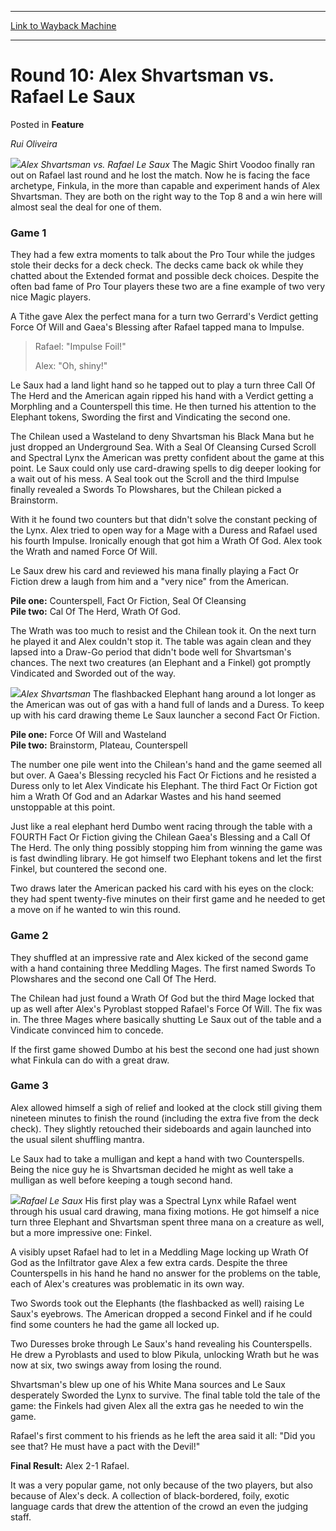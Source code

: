 
---
[Link to Wayback Machine](https://web.archive.org/web/20171030073803/https://magic.wizards.com/en/articles/archive/feature/round-10-alex-shvartsman-vs-rafael-le-saux-2000-01-01)

[_metadata_:wayback_url]:- "https://magic.wizards.com/en/articles/archive/feature/round-10-alex-shvartsman-vs-rafael-le-saux-2000-01-01"
[_metadata_:wayback_raw_url]:- "https://web.archive.org/web/20171030073803id_/https://magic.wizards.com/en/articles/archive/feature/round-10-alex-shvartsman-vs-rafael-le-saux-2000-01-01"
[_metadata_:wayback_capture_timestamp]:- "2017-10-30 07:38:03+00:00"
[_metadata_:publish_date]:- "2000-01-01"
[_metadata_:description]:- "Rui Oliveira Alex Shvartsman vs. Rafael Le Saux The Magic Shirt Voodoo finally ran out on Rafael last round and he lost the match. Now he is facing the face archetype, Finkula, in the more than capable and experiment hands of Alex Shvartsman. They are both on the right way to the Top 8 and a win here will almost seal the deal for one of them."
[_metadata_:generator]:- "Drupal 7 (http://drupal.org)"
---


Round 10: Alex Shvartsman vs. Rafael Le Saux
============================================



 Posted in **Feature**












*Rui Oliveira*


![](https://media.magic.wizards.com/image_legacy_migration/sideboard/images/gpcur01/a938.jpg)*Alex Shvartsman vs. Rafael Le Saux*
The Magic Shirt Voodoo finally ran out on Rafael last round and he lost the match. Now he is facing the face archetype, Finkula, in the more than capable and experiment hands of Alex Shvartsman. They are both on the right way to the Top 8 and a win here will almost seal the deal for one of them.


### Game 1


They had a few extra moments to talk about the Pro Tour while the judges stole their decks for a deck check. The decks came back ok while they chatted about the Extended format and possible deck choices. Despite the often bad fame of Pro Tour players these two are a fine example of two very nice Magic players.


A Tithe gave Alex the perfect mana for a turn two Gerrard's Verdict getting Force Of Will and Gaea's Blessing after Rafael tapped mana to Impulse.



> Rafael: "Impulse Foil!"  
> 
> Alex: "Oh, shiny!"


Le Saux had a land light hand so he tapped out to play a turn three Call Of The Herd and the American again ripped his hand with a Verdict getting a Morphling and a Counterspell this time. He then turned his attention to the Elephant tokens, Swording the first and Vindicating the second one.


The Chilean used a Wasteland to deny Shvartsman his Black Mana but he just dropped an Underground Sea. With a Seal Of Cleansing Cursed Scroll and Spectral Lynx the American was pretty confident about the game at this point. Le Saux could only use card-drawing spells to dig deeper looking for a wait out of his mess. A Seal took out the Scroll and the third Impulse finally revealed a Swords To Plowshares, but the Chilean picked a Brainstorm.


With it he found two counters but that didn't solve the constant pecking of the Lynx. Alex tried to open way for a Mage with a Duress and Rafael used his fourth Impulse. Ironically enough that got him a Wrath Of God. Alex took the Wrath and named Force Of Will.


Le Saux drew his card and reviewed his mana finally playing a Fact Or Fiction drew a laugh from him and a "very nice" from the American.


**Pile one:** Counterspell, Fact Or Fiction, Seal Of Cleansing  
**Pile two:** Cal Of The Herd, Wrath Of God.


The Wrath was too much to resist and the Chilean took it. On the next turn he played it and Alex couldn't stop it. The table was again clean and they lapsed into a Draw-Go period that didn't bode well for Shvartsman's chances. The next two creatures (an Elephant and a Finkel) got promptly Vindicated and Sworded out of the way.


![](https://media.magic.wizards.com/image_legacy_migration/sideboard/images/gpcur01/a939.jpg)*Alex Shvartsman*
The flashbacked Elephant hang around a lot longer as the American was out of gas with a hand full of lands and a Duress. To keep up with his card drawing theme Le Saux launcher a second Fact Or Fiction.


**Pile one:** Force Of Will and Wasteland  
**Pile two:** Brainstorm, Plateau, Counterspell


The number one pile went into the Chilean's hand and the game seemed all but over. A Gaea's Blessing recycled his Fact Or Fictions and he resisted a Duress only to let Alex Vindicate his Elephant. The third Fact Or Fiction got him a Wrath Of God and an Adarkar Wastes and his hand seemed unstoppable at this point.


Just like a real elephant herd Dumbo went racing through the table with a FOURTH Fact Or Fiction giving the Chilean Gaea's Blessing and a Call Of The Herd. The only thing possibly stopping him from winning the game was is fast dwindling library. He got himself two Elephant tokens and let the first Finkel, but countered the second one.


Two draws later the American packed his card with his eyes on the clock: they had spent twenty-five minutes on their first game and he needed to get a move on if he wanted to win this round.


### Game 2


They shuffled at an impressive rate and Alex kicked of the second game with a hand containing three Meddling Mages. The first named Swords To Plowshares and the second one Call Of The Herd.


The Chilean had just found a Wrath Of God but the third Mage locked that up as well after Alex's Pyroblast stopped Rafael's Force Of Will. The fix was in. The three Mages where basically shutting Le Saux out of the table and a Vindicate convinced him to concede.


If the first game showed Dumbo at his best the second one had just shown what Finkula can do with a great draw.


### Game 3


Alex allowed himself a sigh of relief and looked at the clock still giving them nineteen minutes to finish the round (including the extra five from the deck check). They slightly retouched their sideboards and again launched into the usual silent shuffling mantra.


Le Saux had to take a mulligan and kept a hand with two Counterspells. Being the nice guy he is Shvartsman decided he might as well take a mulligan as well before keeping a tough second hand.


![](https://media.magic.wizards.com/image_legacy_migration/sideboard/images/gpcur01/a937.jpg)*Rafael Le Saux*
His first play was a Spectral Lynx while Rafael went through his usual card drawing, mana fixing motions. He got himself a nice turn three Elephant and Shvartsman spent three mana on a creature as well, but a more impressive one: Finkel.


A visibly upset Rafael had to let in a Meddling Mage locking up Wrath Of God as the Infiltrator gave Alex a few extra cards. Despite the three Counterspells in his hand he hand no answer for the problems on the table, each of Alex's creatures was problematic in its own way.


Two Swords took out the Elephants (the flashbacked as well) raising Le Saux's eyebrows. The American dropped a second Finkel and if he could find some counters he had the game all locked up.


Two Duresses broke through Le Saux's hand revealing his Counterspells. He drew a Pyroblasts and used to blow Pikula, unlocking Wrath but he was now at six, two swings away from losing the round.


Shvartsman's blew up one of his White Mana sources and Le Saux desperately Sworded the Lynx to survive. The final table told the tale of the game: the Finkels had given Alex all the extra gas he needed to win the game.


Rafael's first comment to his friends as he left the area said it all: "Did you see that? He must have a pact with the Devil!"


**Final Result:** Alex 2-1 Rafael.


It was a very popular game, not only because of the two players, but also because of Alex's deck. A collection of black-bordered, foily, exotic language cards that drew the attention of the crowd an even the judging staff.








